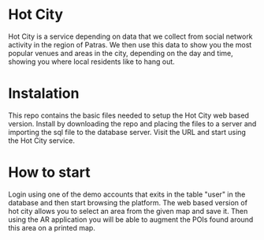 # Hot City

Hot City is a service depending on data that we collect from social network activity in the region of Patras. We then use this data to show you the most popular venues and areas in the city, depending on the day and time, showing you where local residents like to hang out.

# Instalation

This repo contains the basic files needed to setup the Hot City web based version. Install by downloading the repo and placing the files to a server and importing the sql file to the database server. 
Visit the URL and start using the Hot City service.

# How to start

Login using one of the demo accounts that exits in the table "user" in the database and then start browsing the platform. The web based version of hot city allows you to select an area from the given map and save it. Then using the AR application you will be able to augment the POIs found around this area on a printed map. 
